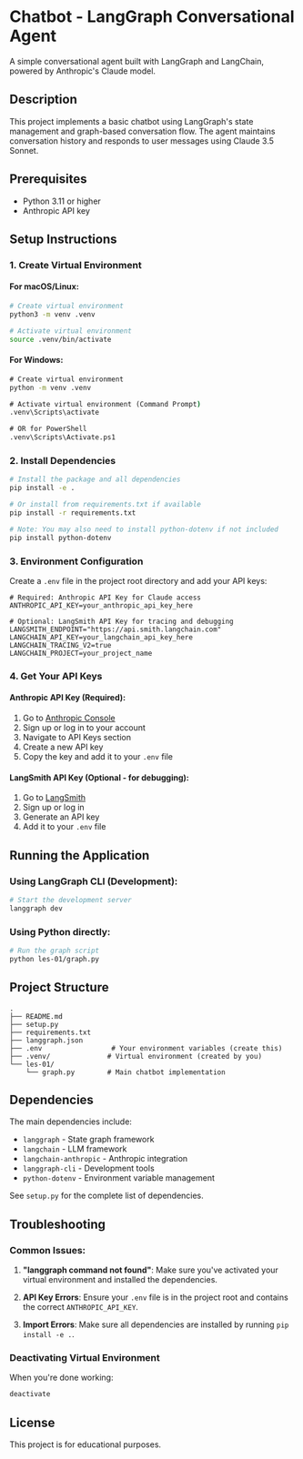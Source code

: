 # Chatbot - LangGraph Conversational Agent

A simple conversational agent built with LangGraph and LangChain, powered by Anthropic's Claude model.

## Description

This project implements a basic chatbot using LangGraph's state management and graph-based conversation flow. The agent maintains conversation history and responds to user messages using Claude 3.5 Sonnet.

## Prerequisites

- Python 3.11 or higher
- Anthropic API key

## Setup Instructions

### 1. Create Virtual Environment

#### For macOS/Linux:
```bash
# Create virtual environment
python3 -m venv .venv

# Activate virtual environment
source .venv/bin/activate
```

#### For Windows:
```cmd
# Create virtual environment
python -m venv .venv

# Activate virtual environment (Command Prompt)
.venv\Scripts\activate

# OR for PowerShell
.venv\Scripts\Activate.ps1
```

### 2. Install Dependencies

```bash
# Install the package and all dependencies
pip install -e .

# Or install from requirements.txt if available
pip install -r requirements.txt

# Note: You may also need to install python-dotenv if not included
pip install python-dotenv
```

### 3. Environment Configuration

Create a `.env` file in the project root directory and add your API keys:

```env
# Required: Anthropic API Key for Claude access
ANTHROPIC_API_KEY=your_anthropic_api_key_here

# Optional: LangSmith API Key for tracing and debugging
LANGSMITH_ENDPOINT="https://api.smith.langchain.com"
LANGCHAIN_API_KEY=your_langchain_api_key_here
LANGCHAIN_TRACING_V2=true
LANGCHAIN_PROJECT=your_project_name
```

### 4. Get Your API Keys

#### Anthropic API Key (Required):
1. Go to [Anthropic Console](https://console.anthropic.com/)
2. Sign up or log in to your account
3. Navigate to API Keys section
4. Create a new API key
5. Copy the key and add it to your `.env` file

#### LangSmith API Key (Optional - for debugging):
1. Go to [LangSmith](https://smith.langchain.com/)
2. Sign up or log in
3. Generate an API key
4. Add it to your `.env` file

## Running the Application

### Using LangGraph CLI (Development):
```bash
# Start the development server
langgraph dev
```

### Using Python directly:
```bash
# Run the graph script
python les-01/graph.py
```

## Project Structure

```
.
├── README.md
├── setup.py
├── requirements.txt
├── langgraph.json
├── .env                 # Your environment variables (create this)
├── .venv/              # Virtual environment (created by you)
└── les-01/
    └── graph.py        # Main chatbot implementation
```

## Dependencies

The main dependencies include:
- `langgraph` - State graph framework
- `langchain` - LLM framework
- `langchain-anthropic` - Anthropic integration
- `langgraph-cli` - Development tools
- `python-dotenv` - Environment variable management

See `setup.py` for the complete list of dependencies.

## Troubleshooting

### Common Issues:

1. **"langgraph command not found"**: Make sure you've activated your virtual environment and installed the dependencies.

2. **API Key Errors**: Ensure your `.env` file is in the project root and contains the correct `ANTHROPIC_API_KEY`.

3. **Import Errors**: Make sure all dependencies are installed by running `pip install -e .`.

### Deactivating Virtual Environment

When you're done working:
```bash
deactivate
```

## License

This project is for educational purposes.
